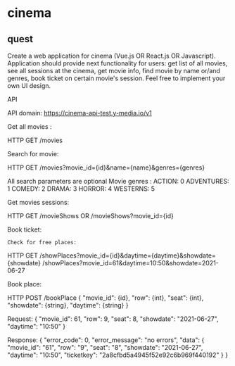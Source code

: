 # cinema

## quest
Create a web application for cinema (Vue.js OR React.js OR Javascript).
Application should provide next functionality for users: get list of all movies, see all sessions at the cinema, get movie info, find movie by name or/and genres, book ticket on certain movie's session.
Feel free to implement your own UI design.

API

API domain: https://cinema-api-test.y-media.io/v1

Get all movies :

HTTP GET 
/movies 

Search for movie:

HTTP GET 
/movies?movie_id={id}&name={name}&genres={genres}

All search parameters are optional
Movie genres :
ACTION: 0
ADVENTURES: 1
COMEDY: 2
DRAMA: 3
HORROR: 4
WESTERNS: 5



Get movies sessions:

HTTP GET 
/movieShows 
OR
/movieShows?movie_id={id}

Book ticket:

    Check for free places:

HTTP GET 
    /showPlaces?movie_id={id}&daytime={daytime}&showdate={showdate}
    /showPlaces?movie_id=61&daytime=10:50&showdate=2021-06-27

Book place:

HTTP POST
/bookPlace
{
  "movie_id": {id},
  "row": {int},
  "seat": {int},
  "showdate": {string},
  "daytime": {string}
}

Request:
{
  "movie_id": 61,
  "row": 9,
  "seat": 8,
  "showdate": "2021-06-27",
  "daytime": "10:50"
}

Response:
{
    "error_code": 0,
    "error_message": "no errors",
    "data": {
        "movie_id": "61",
        "row": "9",
        "seat": "8",
        "showdate": "2021-06-27",
        "daytime": "10:50",
        "ticketkey": "2a8cfbd5a4945f52e92c6b969f440192"
    }
}
